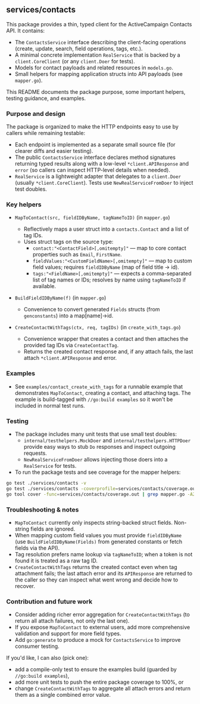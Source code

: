 ## services/contacts

This package provides a thin, typed client for the ActiveCampaign Contacts API. It contains:

- The `ContactsService` interface describing the client-facing operations (create, update, search, field operations, tags, etc.).
- A minimal concrete implementation `RealService` that is backed by a `client.CoreClient` (or any `client.Doer` for tests).
- Models for contact payloads and related resources in `models.go`.
- Small helpers for mapping application structs into API payloads (see `mapper.go`).

This README documents the package purpose, some important helpers, testing guidance, and examples.

### Purpose and design

The package is organized to make the HTTP endpoints easy to use by callers while remaining testable:

- Each endpoint is implemented as a separate small source file (for clearer diffs and easier testing).
- The public `ContactsService` interface declares method signatures returning typed results along with a low-level `*client.APIResponse` and `error` (so callers can inspect HTTP-level details when needed).
- `RealService` is a lightweight adapter that delegates to a `client.Doer` (usually `*client.CoreClient`). Tests use `NewRealServiceFromDoer` to inject test doubles.

### Key helpers

- `MapToContact(src, fieldIDByName, tagNameToID)` (in `mapper.go`)

  - Reflectively maps a user struct into a `contacts.Contact` and a list of tag IDs.
  - Uses struct tags on the source type:
    - `contact:"<ContactField>[,omitempty]"` — map to core contact properties such as `Email`, `FirstName`.
    - `fieldValues:"<CustomFieldName>[,omitempty]"` — map to custom field values; requires `fieldIDByName` (map of field title -> id).
    - `tags:"<FieldName>[,omitempty]"` — expects a comma-separated list of tag names or IDs; resolves by name using `tagNameToID` if available.

- `BuildFieldIDByName(f)` (in `mapper.go`)

  - Convenience to convert generated `Fields` structs (from `genconstants`) into a map[name]->id.

- `CreateContactWithTags(ctx, req, tagIDs)` (in `create_with_tags.go`)
  - Convenience wrapper that creates a contact and then attaches the provided tag IDs via `CreateContactTag`.
  - Returns the created contact response and, if any attach fails, the last attach `*client.APIResponse` and error.

### Examples

- See `examples/contact_create_with_tags` for a runnable example that demonstrates `MapToContact`, creating a contact, and attaching tags. The example is build-tagged with `//go:build examples` so it won't be included in normal test runs.

### Testing

- The package includes many unit tests that use small test doubles:
  - `internal/testhelpers.MockDoer` and `internal/testhelpers.HTTPDoer` provide easy ways to stub `Do` responses and inspect outgoing requests.
  - `NewRealServiceFromDoer` allows injecting those doers into a `RealService` for tests.
- To run the package tests and see coverage for the mapper helpers:

```sh
go test ./services/contacts -v
go test ./services/contacts -coverprofile=services/contacts/coverage.out
go tool cover -func=services/contacts/coverage.out | grep mapper.go -A2
```

### Troubleshooting & notes

- `MapToContact` currently only inspects string-backed struct fields. Non-string fields are ignored.
- When mapping custom field values you must provide `fieldIDByName` (use `BuildFieldIDByName(Fields)` from generated constants or fetch fields via the API).
- Tag resolution prefers name lookup via `tagNameToID`; when a token is not found it is treated as a raw tag ID.
- `CreateContactWithTags` returns the created contact even when tag attachment fails; the last attach error and its `APIResponse` are returned to the caller so they can inspect what went wrong and decide how to recover.

### Contribution and future work

- Consider adding richer error aggregation for `CreateContactWithTags` (to return all attach failures, not only the last one).
- If you expose `MapToContact` to external users, add more comprehensive validation and support for more field types.
- Add `go:generate` to produce a mock for `ContactsService` to improve consumer testing.

If you'd like, I can also (pick one):

- add a compile-only test to ensure the examples build (guarded by `//go:build examples`),
- add more unit tests to push the entire package coverage to 100%, or
- change `CreateContactWithTags` to aggregate all attach errors and return them as a single combined error value.
